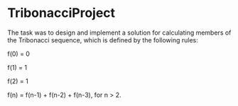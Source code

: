 # TribonacciProject
The task was to design and implement a solution for calculating members of the Tribonacci sequence, which is defined by the following rules:

f(0) = 0

f(1) = 1

f(2) = 1

f(n) = f(n-1) + f(n-2) + f(n-3), for n > 2.
